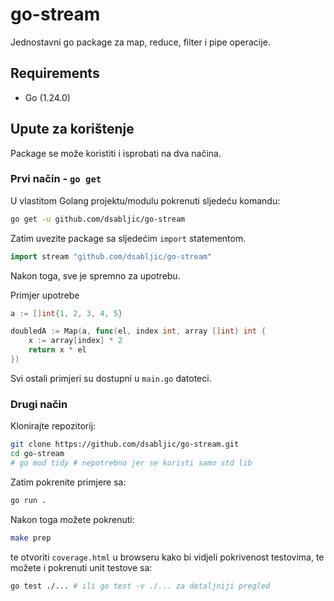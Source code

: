 # go-stream

Jednostavni go package za map, reduce, filter i pipe operacije.

## Requirements

- Go (1.24.0)

## Upute za korištenje

Package se može koristiti i isprobati na dva načina.

### Prvi način - `go get`

U vlastitom Golang projektu/modulu pokrenuti sljedeću komandu:

```zsh
go get -u github.com/dsabljic/go-stream
```

Zatim uvezite package sa sljedećim `import` statementom.

```go
import stream "github.com/dsabljic/go-stream"
```

Nakon toga, sve je spremno za upotrebu.

Primjer upotrebe

```go
a := []int{1, 2, 3, 4, 5}

doubledA := Map(a, func(el, index int, array []int) int {
    x := array[index] * 2
    return x * el
})
```

Svi ostali primjeri su dostupni u `main.go` datoteci.

### Drugi način

Klonirajte repozitorij:

```bash
git clone https://github.com/dsabljic/go-stream.git
cd go-stream
# go mod tidy # nepotrebno jer se koristi samo std lib
```

Zatim pokrenite primjere sa:

```bash
go run .
```

Nakon toga možete pokrenuti:

```bash
make prep
```

te otvoriti `coverage.html` u browseru kako bi vidjeli pokrivenost testovima, te možete i pokrenuti unit testove sa:

```bash
go test ./... # ili go test -v ./... za detaljniji pregled
```
